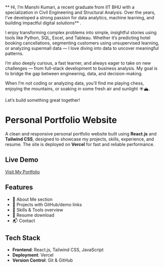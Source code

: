 ** Hi, I’m Manshi Kumari, a recent graduate from IIT BHU with a specialization in Civil Engineering and Structural Analysis. Over the years, I’ve developed a strong passion for data analytics, machine learning, and building impactful digital solutions** .

I enjoy transforming complex problems into simple, insightful stories using tools like Python, SQL, Excel, and Tableau. Whether it’s predicting hotel booking cancellations, segmenting customers using unsupervised learning, or analyzing supermall data — I love diving into data to uncover meaningful patterns.

I’m also deeply curious, a fast learner, and always eager to take on new challenges — from full-stack development to business analysis. My goal is to bridge the gap between engineering, data, and decision-making.

When I’m not coding or analyzing data, you’ll find me playing chess, enjoying the mountains, or soaking in some fresh air and sunlight ☀️🏔️.

Let’s build something great together!



# Personal Portfolio Website

A clean and responsive personal portfolio website built using **React.js** and **Tailwind CSS**, designed to showcase my projects, skills, experience, and resume. The site is deployed on **Vercel** for fast and reliable performance.

## Live Demo

[Visit My Portfolio](https://portfolio/)

## Features

- 📄 About Me section
- 💼 Projects with GitHub/demo links
- 🧠 Skills & Tools overview
- 📑 Resume download
- 📬 Contact 


## Tech Stack

- **Frontend**: React.js, Tailwind CSS, JavaScript
- **Deployment**: Vercel
- **Version Control**: Git & GitHub

